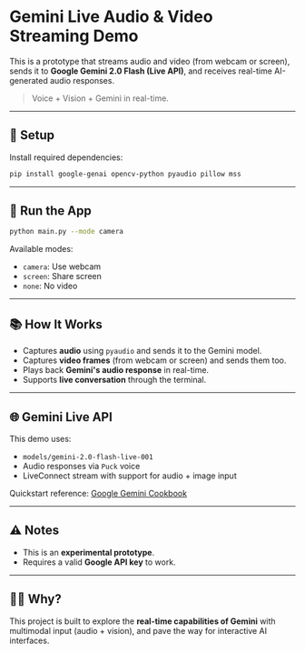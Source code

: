 # Gemini Live Audio & Video Streaming Demo

This is a prototype that streams audio and video (from webcam or screen), sends it to **Google Gemini 2.0 Flash (Live API)**, and receives real-time AI-generated audio responses.

> Voice + Vision + Gemini in real-time.

---

## 🔧 Setup

Install required dependencies:

```bash
pip install google-genai opencv-python pyaudio pillow mss
```

---

## 🚀 Run the App

```bash
python main.py --mode camera
```

Available modes:
- `camera`: Use webcam
- `screen`: Share screen
- `none`: No video

---

## 📚 How It Works

- Captures **audio** using `pyaudio` and sends it to the Gemini model.
- Captures **video frames** (from webcam or screen) and sends them too.
- Plays back **Gemini's audio response** in real-time.
- Supports **live conversation** through the terminal.

---

## 🌐 Gemini Live API

This demo uses:
- `models/gemini-2.0-flash-live-001`
- Audio responses via `Puck` voice
- LiveConnect stream with support for audio + image input

Quickstart reference: [Google Gemini Cookbook](https://github.com/google-gemini/cookbook/blob/main/quickstarts/Get_started_LiveAPI.py)

---

## ⚠️ Notes

- This is an **experimental prototype**.
- Requires a valid **Google API key** to work.

---

## 🙋‍♂️ Why?

This project is built to explore the **real-time capabilities of Gemini** with multimodal input (audio + vision), and pave the way for interactive AI interfaces.
